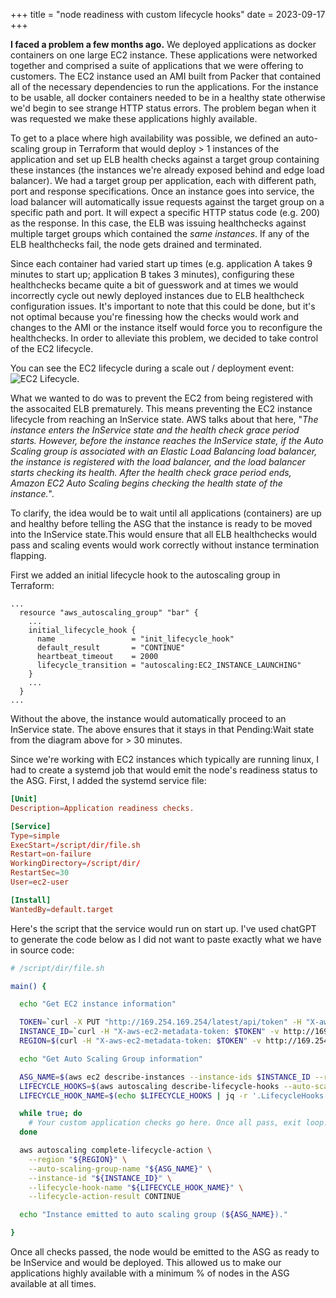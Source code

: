 +++
title = "node readiness with custom lifecycle hooks"
date = 2023-09-17
+++


**I faced a problem a few months ago.** We deployed applications as docker containers on one large EC2 instance. These applications were networked together and comprised a suite of applications that we were offering to customers. The EC2 instance used an AMI built from Packer that contained all of the necessary dependencies to run the applications. For the instance to be usable, all docker containers needed to be in a healthy state otherwise we'd begin to see strange HTTP status errors. The problem began when it was requested we make these applications highly available.

To get to a place where high availability was possible, we defined an auto-scaling group in Terraform that would deploy > 1 instances of the application and set up ELB health checks against a target group containing these instances (the instances we're already exposed behind and edge load balancer). We had a target group per application, each with different path, port and response specifications. Once an instance goes into service, the load balancer will automatically issue requests against the target group on a specific path and port. It will expect a specific HTTP status code (e.g. 200) as the response.  In this case, the ELB was issuing healthchecks against multiple target groups which contained the _same instances_. If any of the ELB healthchecks fail, the node gets drained and terminated.

Since each container had varied start up times (e.g. application A takes 9 minutes to start up; application B takes 3 minutes), configuring these healthchecks became quite a bit of guesswork and at times we would incorrectly cycle out newly deployed instances due to ELB healthcheck configuration issues. It's important to note that this could be done, but it's not optimal because you're finessing how the checks would work and changes to the AMI or the instance itself would force you to reconfigure the healthchecks. In order to alleviate this problem, we decided to take control of the EC2 lifecycle. 

You can see the EC2 lifecycle during a scale out / deployment event: ![EC2 Lifecycle](https://docs.aws.amazon.com/images/autoscaling/ec2/userguide/images/lifecycle_hooks.png). 

What we wanted to do was to prevent the EC2 from being registered with the assocaited ELB prematurely. This means preventing the EC2 instance lifecycle from reaching an InService state. AWS talks about that here, "_The instance enters the InService state and the health check grace period starts. However, before the instance reaches the InService state, if the Auto Scaling group is associated with an Elastic Load Balancing load balancer, the instance is registered with the load balancer, and the load balancer starts checking its health. After the health check grace period ends, Amazon EC2 Auto Scaling begins checking the health state of the instance._".

To clarify, the idea would be to wait until all applications (containers) are up and healthy before telling the ASG that the instance is ready to be moved into the InService state.This would ensure that all ELB healthchecks would pass and scaling events would work correctly without instance termination flapping.


First we added an initial lifecycle hook to the autoscaling group in Terraform: 

```hcl
... 
  resource "aws_autoscaling_group" "bar" {
    ...
    initial_lifecycle_hook {
      name                 = "init_lifecycle_hook"
      default_result       = "CONTINUE"
      heartbeat_timeout    = 2000
      lifecycle_transition = "autoscaling:EC2_INSTANCE_LAUNCHING"
    }
    ...
  }
...
```

Without the above, the instance would automatically proceed to an InService state. The above ensures that it stays in that Pending:Wait state from the diagram above for > 30 minutes.

Since we're working with EC2 instances which typically are running linux, I had to create a systemd job that would emit the node's readiness status to the ASG. First, I added the systemd service file:

```toml
[Unit]
Description=Application readiness checks.

[Service]
Type=simple
ExecStart=/script/dir/file.sh
Restart=on-failure
WorkingDirectory=/script/dir/
RestartSec=30
User=ec2-user

[Install]
WantedBy=default.target
```

Here's the script that the service would run on start up. I've used chatGPT to generate the code below as I did not want to paste exactly what we have in source code:

```bash
# /script/dir/file.sh

main() {

  echo "Get EC2 instance information"

  TOKEN=`curl -X PUT "http://169.254.169.254/latest/api/token" -H "X-aws-ec2-metadata-token-ttl-seconds: 21600"`
  INSTANCE_ID=`curl -H "X-aws-ec2-metadata-token: $TOKEN" -v http://169.254.169.254/latest/meta-data/instance-id`
  REGION=$(curl -H "X-aws-ec2-metadata-token: $TOKEN" -v http://169.254.169.254/latest/dynamic/instance-identity/document | jq -r .region)

  echo "Get Auto Scaling Group information"

  ASG_NAME=$(aws ec2 describe-instances --instance-ids $INSTANCE_ID --region $REGION --query "Reservations[*].Instances[*].Tags[?Key=='aws:autoscaling:groupName'].Value" --output text)
  LIFECYCLE_HOOKS=$(aws autoscaling describe-lifecycle-hooks --auto-scaling-group-name $ASG_NAME --region $REGION)
  LIFECYCLE_HOOK_NAME=$(echo $LIFECYCLE_HOOKS | jq -r '.LifecycleHooks[] .LifecycleHookName')

  while true; do
    # Your custom application checks go here. Once all pass, exit loop.
  done

  aws autoscaling complete-lifecycle-action \
    --region "${REGION}" \
    --auto-scaling-group-name "${ASG_NAME}" \
    --instance-id "${INSTANCE_ID}" \
    --lifecycle-hook-name "${LIFECYCLE_HOOK_NAME}" \
    --lifecycle-action-result CONTINUE

  echo "Instance emitted to auto scaling group (${ASG_NAME})."

}
```

Once all checks passed, the node would be emitted to the ASG as ready to be InService and would be deployed. This allowed us to make our applications highly available with a minimum % of nodes in the ASG available at all times.